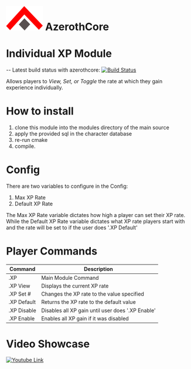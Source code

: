 # ![logo](https://raw.githubusercontent.com/azerothcore/azerothcore.github.io/master/images/logo-github.png) AzerothCore
# Individual XP Module
-- Latest build status with azerothcore: [![Build Status](https://travis-ci.org/azerothcore/mod-individual-xp.svg?branch=master)](https://travis-ci.org/azerothcore/mod-individual-xp)


Allows players to _View, Set, or Toggle_ the rate at which they gain experience individually.

# How to install

1) clone this module into the modules directory of the main source
2) apply the provided sql in the character database
3) re-run cmake
4) compile.

# Config

There are two variables to configure in the Config:
1) Max XP Rate
2) Default XP Rate

The Max XP Rate variable dictates how high a player can set their XP rate. </br>
While the Default  XP Rate variable dictates what XP rate players start with and the rate will be set to if the user does '.XP Default'

# Player Commands

| Command     | Description                                       |
|-------------|---------------------------------------------------|
| .XP         | Main Module Command                               |
| .XP View    | Displays the current XP rate                      |
| .XP Set #   | Changes the XP rate to the value specified        |
| .XP Default | Returns the XP rate to the default value          |
| .XP Disable | Disables all XP gain until user does '.XP Enable' |
| .XP Enable  | Enables all XP gain if it was disabled            |

# Video Showcase

[![Youtube Link](https://i.imgur.com/Jhrdgv6.png)](https://www.youtube.com/watch?v=T6UEX47mPeE)

